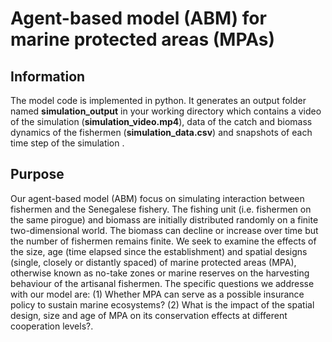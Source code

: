 # Agent-based model (ABM) for marine protected areas (MPAs)

## Information
The model code is implemented in python. It generates an output folder named **simulation_output** in your working directory  which contains a video of the simulation (**simulation_video.mp4**), data of the catch and biomass dynamics of the fishermen (**simulation_data.csv**)  and snapshots of each time step of the simulation . 

## **Purpose**
Our agent-based model (ABM) focus on simulating  interaction between fishermen and the Senegalese fishery. The fishing unit (i.e. fishermen on the same pirogue) and biomass are initially distributed randomly on a finite two-dimensional world. The biomass can decline or increase over time but the number of fishermen remains finite. We seek to examine the effects of the size, age (time elapsed since the establishment) and spatial designs (single, closely or distantly spaced) of marine protected areas (MPA), otherwise known as no-take zones or marine reserves on the harvesting behaviour of the artisanal fishermen. The specific questions we addresse with our model are: (1) Whether MPA can serve as a possible insurance policy to sustain marine ecosystems?  (2) What is the impact of the spatial design, size and age of MPA on its conservation effects at different cooperation levels?. 







